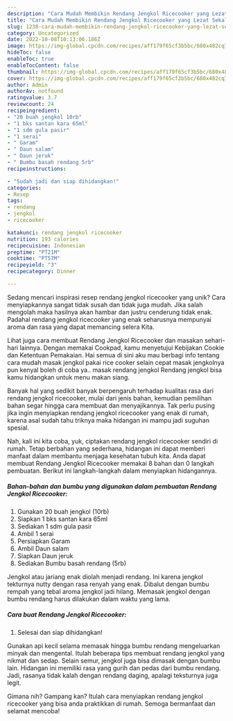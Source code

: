 ```yaml
---
description: "Cara Mudah Membikin Rendang Jengkol Ricecooker yang Lezat Sekali"
title: "Cara Mudah Membikin Rendang Jengkol Ricecooker yang Lezat Sekali"
slug: 1230-cara-mudah-membikin-rendang-jengkol-ricecooker-yang-lezat-sekali
category: Uncategorized
date: 2022-10-08T10:13:06.186Z
image: https://img-global.cpcdn.com/recipes/aff179f65cf3b5bc/680x482cq70/rendang-jengkol-ricecooker-foto-resep-utama.jpg
hideToc: false
enableToc: true
enableTocContent: false
thumbnail: https://img-global.cpcdn.com/recipes/aff179f65cf3b5bc/680x482cq70/rendang-jengkol-ricecooker-foto-resep-utama.jpg
cover: https://img-global.cpcdn.com/recipes/aff179f65cf3b5bc/680x482cq70/rendang-jengkol-ricecooker-foto-resep-utama.jpg
author: Admin
authorAv: notfound
ratingvalue: 3.7
reviewcount: 24
recipeingredient:
- "20 buah jengkol 10rb"
- "1 bks santan kara 65ml"
- "1 sdm gula pasir"
- "1 serai"
- " Garam"
- " Daun salam"
- " Daun jeruk"
- " Bumbu basah rendang 5rb"
recipeinstructions:

- "Sudah jadi dan siap dihidangkan!"
categories:
- Resep
tags:
- rendang
- jengkol
- ricecooker

katakunci: rendang jengkol ricecooker 
nutrition: 193 calories
recipecuisine: Indonesian
preptime: "PT21M"
cooktime: "PT57M"
recipeyield: "3"
recipecategory: Dinner

---
```





Sedang mencari inspirasi resep rendang jengkol ricecooker yang unik? Cara menyiapkannya sangat tidak susah dan tidak juga mudah. Jika salah mengolah maka hasilnya akan hambar dan justru cenderung tidak enak. Padahal rendang jengkol ricecooker yang enak seharusnya mempunyai aroma dan rasa yang dapat memancing selera Kita.





Lihat juga cara membuat Rendang Jengkol Ricecooker dan masakan sehari-hari lainnya. Dengan memakai Cookpad, kamu menyetujui Kebijakan Cookie dan Ketentuan Pemakaian. Hai semua di sini aku mau berbagi info tentang cara mudah masak jengkol pakai rice cooker selain cepat masak jengkolnya pun kenyal boleh di coba ya.. masak rendang jengkol Rendang jengkol bisa kamu hidangkan untuk menu makan siang.

Banyak hal yang sedikit banyak berpengaruh terhadap kualitas rasa dari rendang jengkol ricecooker, mulai dari jenis bahan, kemudian pemilihan bahan segar hingga cara membuat dan menyajikannya. Tak perlu pusing jika ingin menyiapkan rendang jengkol ricecooker yang enak di rumah, karena asal sudah tahu triknya maka hidangan ini mampu jadi suguhan spesial.






Nah, kali ini kita coba, yuk, ciptakan rendang jengkol ricecooker sendiri di rumah. Tetap berbahan yang sederhana, hidangan ini dapat memberi manfaat dalam membantu menjaga kesehatan tubuh kita. Anda dapat membuat Rendang Jengkol Ricecooker memakai 8 bahan dan 0 langkah pembuatan. Berikut ini langkah-langkah dalam menyiapkan hidangannya.

<!--inarticleads1-->

##### Bahan-bahan dan bumbu yang digunakan dalam pembuatan Rendang Jengkol Ricecooker:

1. Gunakan 20 buah jengkol (10rb)
1. Siapkan 1 bks santan kara 65ml
1. Sediakan 1 sdm gula pasir
1. Ambil 1 serai
1. Persiapkan  Garam
1. Ambil  Daun salam
1. Siapkan  Daun jeruk
1. Sediakan  Bumbu basah rendang (5rb)


Jengkol atau jariang enak diolah menjadi rendang. Ini karena jengkol tekturnya nutty dengan rasa renyah yang enak. Dibalut dengan bumbu rempah yang tebal aroma jengkol jadi hilang. Memasak jengkol dengan bumbu rendang harus dilakukan dalam waktu yang lama. 

<!--inarticleads2-->

##### Cara buat Rendang Jengkol Ricecooker:


1. Selesai dan siap dihidangkan!

Gunakan api kecil selama memasak hingga bumbu rendang mengeluarkan minyak dan mengental. Itulah beberapa tips membuat rendang jengkol yang nikmat dan sedap. Selain semur, jengkol juga bisa dimasak dengan bumbu lain. Hidangan ini memiliki rasa yang gurih dan pedas dari bumbu rendang. Jadi, rasanya tidak kalah dengan rendang daging, apalagi teksturnya juga legit. 

Gimana nih? Gampang kan? Itulah cara menyiapkan rendang jengkol ricecooker yang bisa anda praktikkan di rumah. Semoga bermanfaat dan selamat mencoba!
